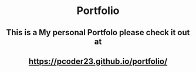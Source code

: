 <div align='center'>
  <h1> Portfolio</h1>
  <h2>This is a My personal Portfolo please check it out at</h2> 
<h2>
  <a href="https://pcoder23.github.io/portfolio/">https://pcoder23.github.io/portfolio/</a>
</h2>
 </div>
